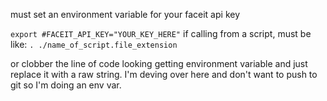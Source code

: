 must set an environment variable for your faceit api key

`export #FACEIT_API_KEY="YOUR_KEY_HERE"`
if calling from a script, must be like:
`. ./name_of_script.file_extension`

or clobber the line of code looking getting environment variable and just replace it with a raw string. I'm deving over here and don't want to push to git so I'm doing an env var.
